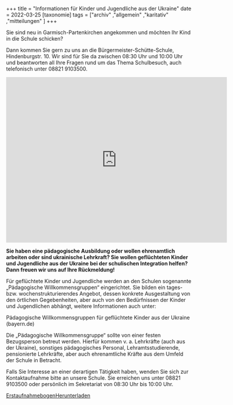 +++
title = "Informationen für Kinder und Jugendliche aus der Ukraine"
date = 2022-03-25
[taxonomie]
tags = ["archiv" ,"allgemein" ,"karitativ" ,"mitteilungen" ]
+++

Sie sind neu in Garmisch-Partenkirchen angekommen und möchten Ihr Kind in die Schule schicken?

Dann kommen Sie gern zu uns an die Bürgermeister-Schütte-Schule, Hindenburgstr. 10. Wir sind für Sie da zwischen 08:30 Uhr und 10:00 Uhr und beantworten all Ihre Fragen rund um das Thema Schulbesuch, auch telefonisch unter 08821 9103500.

<iframe src="https://www.google.com/maps/embed?pb=!1m18!1m12!1m3!1d2695.66000576015!2d11.104443515554442!3d47.49653640356798!2m3!1f0!2f0!3f0!3m2!1i1024!2i768!4f13.1!3m3!1m2!1s0x479d06dddc5a9825%3A0xeb6416121cdc5749!2sB%C3%BCrgermeister-Sch%C3%BCtte-Grund-%20und%20Mittelschule%20Garmisch-Partenkirchen!5e0!3m2!1sde!2sde!4v1648201675479!5m2!1sde!2sde" width="600" height="450" style="border:0;" allowfullscreen loading="lazy" referrerpolicy="no-referrer-when-downgrade"></iframe>

**Sie haben eine pädagogische Ausbildung oder wollen ehrenamtlich arbeiten oder sind ukrainische Lehrkraft? Sie wollen geflüchteten Kinder und Jugendliche aus der Ukraine bei der schulischen Integration helfen? Dann freuen wir uns auf Ihre Rückmeldung!**

Für geflüchtete Kinder und Jugendliche werden an den Schulen sogenannte „Pädagogische Willkommensgruppen“ eingerichtet. Sie bilden ein tages- bzw. wochenstrukturierendes Angebot, dessen konkrete Ausgestaltung von den örtlichen Gegebenheiten, aber auch von den Bedürfnissen der Kinder und Jugendlichen abhängt, weitere Informationen auch unter:

Pädagogische Willkommensgruppen für geflüchtete Kinder aus der Ukraine (bayern.de)

Die „Pädagogische Willkommensgruppe“ sollte von einer festen Bezugsperson betreut werden. Hierfür kommen v. a. Lehrkräfte (auch aus der Ukraine), sonstiges pädagogisches Personal, Lehramtsstudierende, pensionierte Lehrkräfte, aber auch ehrenamtliche Kräfte aus dem Umfeld der Schule in Betracht.

Falls Sie Interesse an einer derartigen Tätigkeit haben, wenden Sie sich zur Kontaktaufnahme bitte an unsere Schule. Sie erreichen uns unter 08821 9103500 oder persönlich im Sekretariat von 08:30 Uhr bis 10:00 Uhr.

[Erstaufnahmebogen](https://volksschule-partenkirchen.de/wp-content/uploads/Erstaufnahmebogen-1.pdf)[Herunterladen](https://volksschule-partenkirchen.de/wp-content/uploads/Erstaufnahmebogen-1.pdf)
